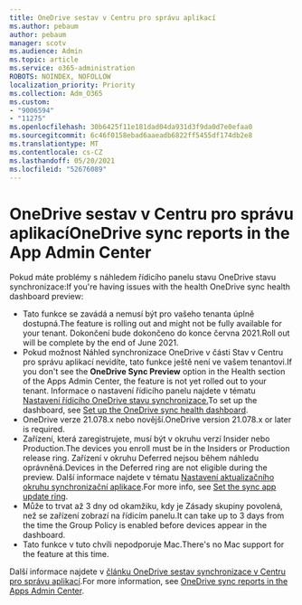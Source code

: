 ```yaml
---
title: OneDrive sestav v Centru pro správu aplikací
ms.author: pebaum
author: pebaum
manager: scotv
ms.audience: Admin
ms.topic: article
ms.service: o365-administration
ROBOTS: NOINDEX, NOFOLLOW
localization_priority: Priority
ms.collection: Adm_O365
ms.custom:
- "9006594"
- "11275"
ms.openlocfilehash: 30b6425f11e181dad04da931d3f9da0d7e0efaa0
ms.sourcegitcommit: 6c46f0158ebad6aaeadb6822ff5455df174db2e8
ms.translationtype: MT
ms.contentlocale: cs-CZ
ms.lasthandoff: 05/20/2021
ms.locfileid: "52676089"
---
```

# <a name="onedrive-sync-reports-in-the-app-admin-center"></a><span data-ttu-id="e1186-102">OneDrive sestav v Centru pro správu aplikací</span><span class="sxs-lookup"><span data-stu-id="e1186-102">OneDrive sync reports in the App Admin Center</span></span>

<span data-ttu-id="e1186-103">Pokud máte problémy s náhledem řídicího panelu stavu OneDrive stavu synchronizace:</span><span class="sxs-lookup"><span data-stu-id="e1186-103">If you're having issues with the health OneDrive sync health dashboard preview:</span></span>

- <span data-ttu-id="e1186-104">Tato funkce se zavádá a nemusí být pro vašeho tenanta úplně dostupná.</span><span class="sxs-lookup"><span data-stu-id="e1186-104">The feature is rolling out and might not be fully available for your tenant.</span></span> <span data-ttu-id="e1186-105">Dokončení bude dokončeno do konce června 2021.</span><span class="sxs-lookup"><span data-stu-id="e1186-105">Roll out will be complete by the end of June 2021.</span></span>
- <span data-ttu-id="e1186-106">Pokud možnost Náhled synchronizace  OneDrive v části Stav v Centru pro správu aplikací nevidíte, tato funkce ještě není ve vašem tenantovi.</span><span class="sxs-lookup"><span data-stu-id="e1186-106">If you don't see the **OneDrive Sync Preview** option in the Health section of the Apps Admin Center, the feature is not yet rolled out to your tenant.</span></span> <span data-ttu-id="e1186-107">Informace o nastavení řídicího panelu najdete v tématu [Nastavení řídicího OneDrive stavu synchronizace.](/OneDrive/sync-health#set-up-the-onedrive-sync-health-dashboard)</span><span class="sxs-lookup"><span data-stu-id="e1186-107">To set up the dashboard, see [Set up the OneDrive sync health dashboard](/OneDrive/sync-health#set-up-the-onedrive-sync-health-dashboard).</span></span>
- <span data-ttu-id="e1186-108">OneDrive verze 21.078.x nebo novější.</span><span class="sxs-lookup"><span data-stu-id="e1186-108">OneDrive version 21.078.x or later is required.</span></span>
- <span data-ttu-id="e1186-109">Zařízení, která zaregistrujete, musí být v okruhu verzí Insider nebo Production.</span><span class="sxs-lookup"><span data-stu-id="e1186-109">The devices you enroll must be in the Insiders or Production release ring.</span></span> <span data-ttu-id="e1186-110">Zařízení v okruhu Deferred nejsou během náhledu oprávněná.</span><span class="sxs-lookup"><span data-stu-id="e1186-110">Devices in the Deferred ring are not eligible during the preview.</span></span> <span data-ttu-id="e1186-111">Další informace najdete v tématu [Nastavení aktualizačního okruhu synchronizační aplikace](/OneDrive/use-group-policy#set-the-sync-app-update-ring).</span><span class="sxs-lookup"><span data-stu-id="e1186-111">For more info, see [Set the sync app update ring](/OneDrive/use-group-policy#set-the-sync-app-update-ring).</span></span>
- <span data-ttu-id="e1186-112">Může to trvat až 3 dny od okamžiku, kdy je Zásady skupiny povolená, než se zařízení zobrazí na řídicím panelu.</span><span class="sxs-lookup"><span data-stu-id="e1186-112">It can take up to 3 days from the time the Group Policy is enabled before devices appear in the dashboard.</span></span>
- <span data-ttu-id="e1186-113">Tato funkce v tuto chvíli nepodporuje Mac.</span><span class="sxs-lookup"><span data-stu-id="e1186-113">There's no Mac support for the feature at this time.</span></span>

<span data-ttu-id="e1186-114">Další informace najdete v [článku OneDrive sestav synchronizace v Centru pro správu aplikací](/OneDrive/sync-health).</span><span class="sxs-lookup"><span data-stu-id="e1186-114">For more information, see [OneDrive sync reports in the Apps Admin Center](/OneDrive/sync-health).</span></span>